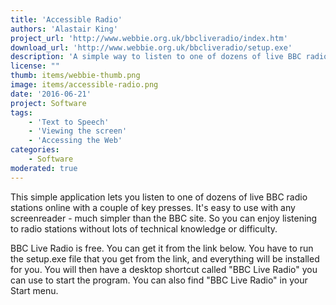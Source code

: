 ```yaml
---
title: 'Accessible Radio'
authors: 'Alastair King'
project_url: 'http://www.webbie.org.uk/bbcliveradio/index.htm'
download_url: 'http://www.webbie.org.uk/bbcliveradio/setup.exe'
description: 'A simple way to listen to one of dozens of live BBC radio stations online with a couple of key presses.'
license: ""
thumb: items/webbie-thumb.png
image: items/accessible-radio.png
date: '2016-06-21'
project: Software
tags:
    - 'Text to Speech'
    - 'Viewing the screen'
    - 'Accessing the Web'
categories:
    - Software
moderated: true
---
```

This simple application lets you listen to one of dozens of live BBC radio stations online with a couple of key presses. It's easy to use with any screenreader - much simpler than the BBC site. So you can enjoy listening to radio stations without lots of technical knowledge or difficulty.

BBC Live Radio is free. You can get it from the link below. You have to run the setup.exe file that you get from the link, and everything will be installed for you. You will then have a desktop shortcut called "BBC Live Radio" you can use to start the program. You can also find "BBC Live Radio" in your Start menu.
